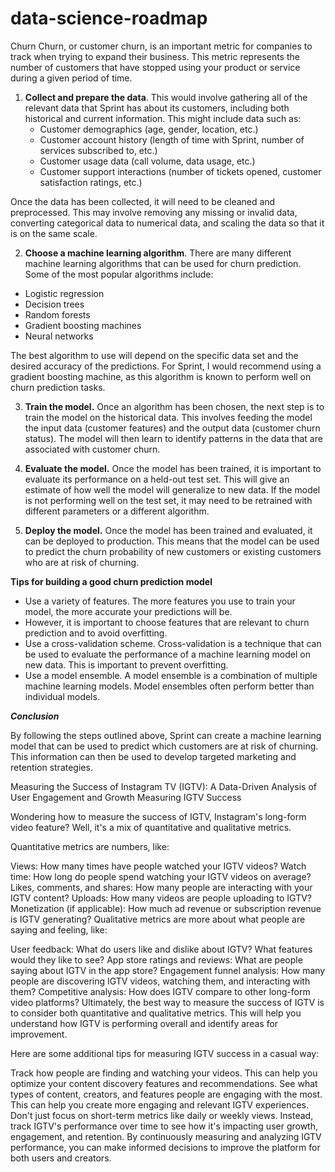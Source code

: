 # data-science-roadmap
Churn 
Churn, or customer churn, is an important metric for companies to track when trying to expand their business.
This metric represents the number of customers that have stopped using your product or service during a given period of time.

1. **Collect and prepare the data**.
 This would involve gathering all of the relevant data that Sprint has about its customers, including both historical and current information.
 This might include data such as:
   - Customer demographics (age, gender, location, etc.)
   - Customer account history (length of time with Sprint, number of services subscribed to, etc.)
   - Customer usage data (call volume, data usage, etc.)
   - Customer support interactions (number of tickets opened, customer satisfaction ratings, etc.)

Once the data has been collected, it will need to be cleaned and preprocessed.
This may involve removing any missing or invalid data, converting categorical data to numerical data, and scaling the data so that it is on the same scale.

2. **Choose a machine learning algorithm**.
There are many different machine learning algorithms that can be used for churn prediction. Some of the most popular algorithms include:
    

- Logistic regression
- Decision trees
- Random forests
- Gradient boosting machines
- Neural networks

The best algorithm to use will depend on the specific data set and the desired accuracy of the predictions.
For Sprint, I would recommend using a gradient boosting machine, as this algorithm is known to perform well on churn prediction tasks.

3. **Train the model.**
 Once an algorithm has been chosen, the next step is to train the model on the historical data.
 This involves feeding the model the input data (customer features) and the output data (customer churn status).
The model will then learn to identify patterns in the data that are associated with customer churn.


5. **Evaluate the model.** 
Once the model has been trained, it is important to evaluate its performance on a held-out test set.
 This will give an estimate of how well the model will generalize to new data.
 If the model is not performing well on the test set, it may need to be retrained with different parameters or a different algorithm.

7. **Deploy the model.**
 Once the model has been trained and evaluated, it can be deployed to production.
This means that the model can be used to predict the churn probability of new customers or existing customers who are at risk of churning.

**Tips for building a good churn prediction model**

* Use a variety of features. The more features you use to train your model, the more accurate your predictions will be.
*  However, it is important to choose features that are relevant to churn prediction and to avoid overfitting.
* Use a cross-validation scheme. Cross-validation is a technique that can be used to evaluate the performance of a machine learning model on new data. This is important to prevent overfitting.
* Use a model ensemble. A model ensemble is a combination of multiple machine learning models. Model ensembles often perform better than individual models.

_**Conclusion**_

By following the steps outlined above, Sprint can create a machine learning model that can be used to predict which customers are at risk of churning. This information can then be used to develop targeted marketing and retention strategies.


Measuring the Success of Instagram TV (IGTV): A Data-Driven Analysis of User Engagement and Growth
Measuring IGTV Success

Wondering how to measure the success of IGTV, Instagram's long-form video feature? Well, it's a mix of quantitative and qualitative metrics.

Quantitative metrics are numbers, like:

Views: How many times have people watched your IGTV videos?
Watch time: How long do people spend watching your IGTV videos on average?
Likes, comments, and shares: How many people are interacting with your IGTV content?
Uploads: How many videos are people uploading to IGTV?
Monetization (if applicable): How much ad revenue or subscription revenue is IGTV generating?
Qualitative metrics are more about what people are saying and feeling, like:

User feedback: What do users like and dislike about IGTV? What features would they like to see?
App store ratings and reviews: What are people saying about IGTV in the app store?
Engagement funnel analysis: How many people are discovering IGTV videos, watching them, and interacting with them?
Competitive analysis: How does IGTV compare to other long-form video platforms?
Ultimately, the best way to measure the success of IGTV is to consider both quantitative and qualitative metrics. This will help you understand how IGTV is performing overall and identify areas for improvement.

Here are some additional tips for measuring IGTV success in a casual way:

Track how people are finding and watching your videos. This can help you optimize your content discovery features and recommendations.
See what types of content, creators, and features people are engaging with the most. This can help you create more engaging and relevant IGTV experiences.
Don't just focus on short-term metrics like daily or weekly views. Instead, track IGTV's performance over time to see how it's impacting user growth, engagement, and retention.
By continuously measuring and analyzing IGTV performance, you can make informed decisions to improve the platform for both users and creators.
